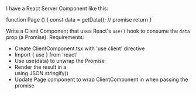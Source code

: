 I have a React Server Component like this:

function Page () {
  const data = getData(); // promise
  return <ClientComponent data={data} />
}

Write a Client Component that uses React's `use()` hook to consume the `data` prop (a Promise). Requirements:
- Create ClientComponent.tsx with 'use client' directive
- Import { use } from 'react'
- Use use(data) to unwrap the Promise
- Render the result in a <div> using JSON.stringify()
- Update Page component to wrap ClientComponent in <Suspense> when passing the promise
